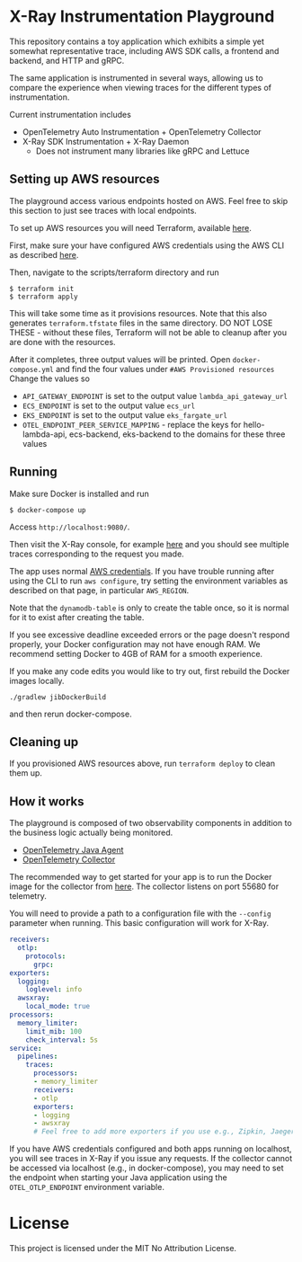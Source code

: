 # X-Ray Instrumentation Playground

This repository contains a toy application which exhibits a simple yet somewhat representative trace,
including AWS SDK calls, a frontend and backend, and HTTP and gRPC.

The same application is instrumented in several ways, allowing us to compare the experience when viewing
traces for the different types of instrumentation.

Current instrumentation includes
- OpenTelemetry Auto Instrumentation + OpenTelemetry Collector
- X-Ray SDK Instrumentation + X-Ray Daemon
  - Does not instrument many libraries like gRPC and Lettuce

## Setting up AWS resources

The playground access various endpoints hosted on AWS. Feel free to skip this section to just see traces with local endpoints.

To set up AWS resources you will need Terraform, available [here](https://www.terraform.io/downloads.html).

First, make sure your have configured AWS credentials using the AWS CLI as described [here](https://docs.aws.amazon.com/cli/latest/userguide/cli-configure-quickstart.html).

Then, navigate to the scripts/terraform directory and run

```
$ terraform init
$ terraform apply
```

This will take some time as it provisions resources. Note that this also generates `terraform.tfstate` files in the
same directory. DO NOT LOSE THESE - without these files, Terraform will not be able to cleanup after you are done with the
resources.

After it completes, three output values will be printed. Open `docker-compose.yml` and find the four values under `#AWS Provisioned resources`
Change the values so

- `API_GATEWAY_ENDPOINT` is set to the output value `lambda_api_gateway_url`
- `ECS_ENDPOINT` is set to the output value `ecs_url`
- `EKS_ENDPOINT` is set to the output value `eks_fargate_url`
- `OTEL_ENDPOINT_PEER_SERVICE_MAPPING` - replace the keys for hello-lambda-api, ecs-backend, eks-backend to the domains for these three values

## Running

Make sure Docker is installed and run

`$ docker-compose up`

Access `http://localhost:9080/`.

Then visit the X-Ray console, for example [here](https://ap-northeast-1.console.aws.amazon.com/xray/home?region=ap-northeast-1#/traces)
and you should see multiple traces corresponding to the request you made.

The app uses normal [AWS credentials](https://docs.aws.amazon.com/sdk-for-java/v2/developer-guide/setup-credentials.html).
If you have trouble running after using the CLI to run `aws configure`, try setting the environment variables as described
on that page, in particular `AWS_REGION`.

Note that the `dynamodb-table` is only to create the table once, so it is normal for it to exist after creating the table.

If you see excessive deadline exceeded errors or the page doesn't respond properly, your Docker configuration may not have enough RAM.
We recommend setting Docker to 4GB of RAM for a smooth experience.

If you make any code edits you would like to try out, first rebuild the Docker images locally.

`./gradlew jibDockerBuild`

and then rerun docker-compose.

## Cleaning up

If you provisioned AWS resources above, run `terraform deploy` to clean them up.

## How it works

The playground is composed of two observability components in addition to the business logic actually being monitored.

- [OpenTelemetry Java Agent](https://github.com/open-telemetry/opentelemetry-java-instrumentation)
- [OpenTelemetry Collector](https://github.com/open-telemetry/opentelemetry-collector-contrib)

The recommended way to get started for your app is to run the Docker image for the collector from [here](https://hub.docker.com/r/otel/opentelemetry-collector-contrib-dev).
The collector listens on port 55680 for telemetry.

You will need to provide a path to a configuration file with the `--config` parameter when running. This basic configuration
will work for X-Ray.

```yaml
receivers:
  otlp:
    protocols:
      grpc:
exporters:
  logging:
    loglevel: info
  awsxray:
    local_mode: true
processors:
  memory_limiter:
    limit_mib: 100
    check_interval: 5s
service:
  pipelines:
    traces:
      processors:
      - memory_limiter
      receivers:
      - otlp
      exporters:
      - logging
      - awsxray
      # Feel free to add more exporters if you use e.g., Zipkin, Jaeger
```

If you have AWS credentials configured and both apps running on localhost, you will see traces in X-Ray if you issue any
requests. If the collector cannot be accessed via localhost (e.g., in docker-compose), you may need to set the endpoint when
starting your Java application using the `OTEL_OTLP_ENDPOINT` environment variable.

# License

This project is licensed under the MIT No Attribution License.
